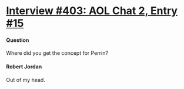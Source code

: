 # [Interview #403: AOL Chat 2, Entry #15](https://www.theoryland.com/intvmain.php?i=403#15)

#### Question

Where did you get the concept for Perrin?

#### Robert Jordan

Out of my head.

